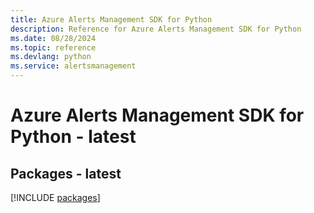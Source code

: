 ```yaml
---
title: Azure Alerts Management SDK for Python
description: Reference for Azure Alerts Management SDK for Python
ms.date: 08/28/2024
ms.topic: reference
ms.devlang: python
ms.service: alertsmanagement
---
```

# Azure Alerts Management SDK for Python - latest
## Packages - latest
[!INCLUDE [packages](alerts-management-index.md)]